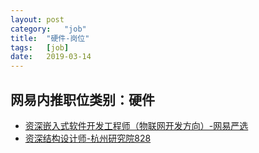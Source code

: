 ```yaml
---
layout:	post
category:	"job"
title:	"硬件-岗位"
tags:	[job]
date:	2019-03-14
---
```

## 网易内推职位类别：硬件
- [资深嵌入式软件开发工程师（物联网开发方向）-网易严选](http://mobile.bole.netease.com/bole/boleDetail?id=15551&employeeId=346f03c3cda5f04c&key=all)
- [资深结构设计师-杭州研究院828](http://mobile.bole.netease.com/bole/boleDetail?id=9394&employeeId=346f03c3cda5f04c&key=all)
